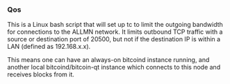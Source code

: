 ### Qos ###

This is a Linux bash script that will set up tc to limit the outgoing bandwidth for connections to the ALLMN network. It limits outbound TCP traffic with a source or destination port of 20500, but not if the destination IP is within a LAN (defined as 192.168.x.x).

This means one can have an always-on bitcoind instance running, and another local bitcoind/bitcoin-qt instance which connects to this node and receives blocks from it.
